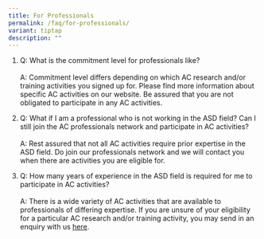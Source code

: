 ```yaml
---
title: For Professionals
permalink: /faq/for-professionals/
variant: tiptap
description: ""
---
```

<ol data-tight="true" class="tight">
<li>
<p>Q: What is the commitment level for professionals like?
<br>
<br>A: Commitment level differs depending on which AC research and/or training
activities you signed up for. Please find more information about specific
AC activities on our website. Be assured that you are not obligated to
participate in any AC activities.</p>
<p></p>
</li>
<li>
<p>Q: What if I am a professional who is not working in the ASD field? Can
I still join the AC professionals network and participate in AC activities?
<br>
<br>A: Rest assured that not all AC activities require prior expertise in
the ASD field. Do join our professionals network and we will contact you
when there are activities you are eligible for.
<br>
</p>
</li>
<li>
<p>Q: How many years of experience in the ASD field is required for me to
participate in AC activities?
<br>
<br>A: There is a wide variety of AC activities that are available to professionals
of differing expertise. If you are unsure of your eligibility for a particular
AC research and/or training activity, you may send in an enquiry with us
<a href="https://asdcollaborative.sg/contact-us/" rel="noopener nofollow" target="_blank">here</a>.</p>
</li>
</ol>
<p></p>
<p></p>